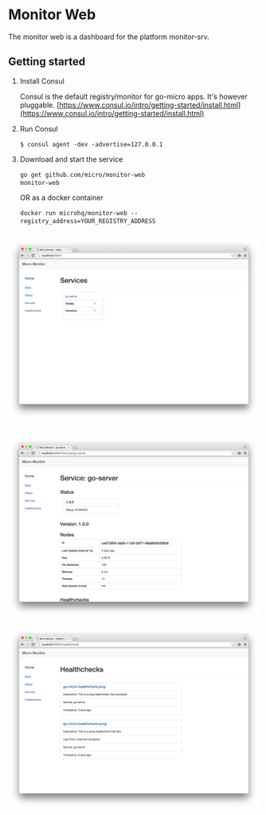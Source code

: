 # Monitor Web

The monitor web is a dashboard for the platform monitor-srv. 

## Getting started

1. Install Consul

	Consul is the default registry/monitor for go-micro apps. It's however pluggable.
	[https://www.consul.io/intro/getting-started/install.html](https://www.consul.io/intro/getting-started/install.html)

2. Run Consul
	```
	$ consul agent -dev -advertise=127.0.0.1
	```

3. Download and start the service

	```shell
	go get github.com/micro/monitor-web
	monitor-web
	```

	OR as a docker container

	```shell
	docker run microhq/monitor-web --registry_address=YOUR_REGISTRY_ADDRESS
	```

![Monitor Web 1](image1.png)
-
![Monitor Web 2](image2.png)
-
![Monitor Web 3](image3.png)

